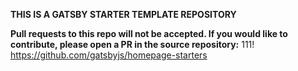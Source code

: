 **THIS IS A GATSBY STARTER TEMPLATE REPOSITORY**

**Pull requests to this repo will not be accepted. If you would like to contribute, please open a PR in the source repository:**
111!
<https://github.com/gatsbyjs/homepage-starters>

